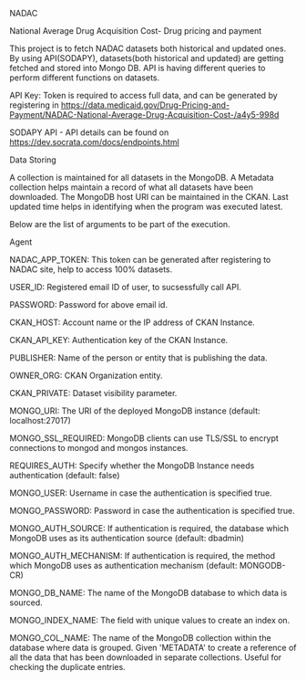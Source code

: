 NADAC

National Average Drug Acquisition Cost- Drug pricing and payment

This project is to fetch NADAC datasets both historical and updated ones. By using API(SODAPY), datasets(both historical and updated) are getting fetched and stored into Mongo DB. API is having different queries to perform different functions on datasets.

API Key: Token is required to access full data, and can be generated by registering in https://data.medicaid.gov/Drug-Pricing-and-Payment/NADAC-National-Average-Drug-Acquisition-Cost-/a4y5-998d

SODAPY API - API details can be found on https://dev.socrata.com/docs/endpoints.html 

Data Storing

A collection is maintained for all datasets in the MongoDB. A Metadata collection helps maintain a record of what all datasets have been downloaded. The MongoDB host URI can be maintained in the CKAN. Last updated time helps in identifying when the program was executed latest.

Below are the list of arguments to be part of the execution.

Agent

NADAC_APP_TOKEN: This token can be generated after registering to NADAC site, help to access 100% datasets.

USER_ID: Registered email ID of user, to sucsessfully call API.

PASSWORD: Password for above email id.

CKAN_HOST: Account name or the IP address of CKAN Instance.

CKAN_API_KEY: Authentication key of the CKAN Instance.

PUBLISHER: Name of the person or entity that is publishing the data.

OWNER_ORG: CKAN Organization entity.

CKAN_PRIVATE: Dataset visibility parameter.

MONGO_URI: The URI of the deployed MongoDB instance (default: localhost:27017)

MONGO_SSL_REQUIRED: MongoDB clients can use TLS/SSL to encrypt connections to mongod and mongos instances.

REQUIRES_AUTH: Specify whether the MongoDB Instance needs authentication (default: false)

MONGO_USER: Username in case the authentication is specified true.

MONGO_PASSWORD: Password in case the authentication is specified true.

MONGO_AUTH_SOURCE: If authentication is required, the database which MongoDB uses as its authentication source (default: dbadmin)

MONGO_AUTH_MECHANISM: If authentication is required, the method which MongoDB uses as authentication mechanism (default: MONGODB-CR)

MONGO_DB_NAME: The name of the MongoDB database to which data is sourced.

MONGO_INDEX_NAME: The field with unique values to create an index on.

MONGO_COL_NAME: The name of the MongoDB collection within the database where data is grouped. Given 'METADATA' to create a reference of all the data that has been downloaded in separate collections. Useful for checking the duplicate entries.
